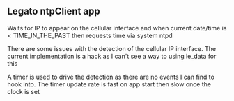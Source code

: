## Legato ntpClient app

Waits for IP to appear on the cellular interface and when current date/time is < TIME_IN_THE_PAST then requests time via system ntpd

There are some issues with the detection of the cellular IP interface. The current implementation is a hack as I can't see a way to using le_data for this

A timer is used to drive the detection as there are no events I can find to hook into. The timer update rate is fast on app start then slow once the clock is set

